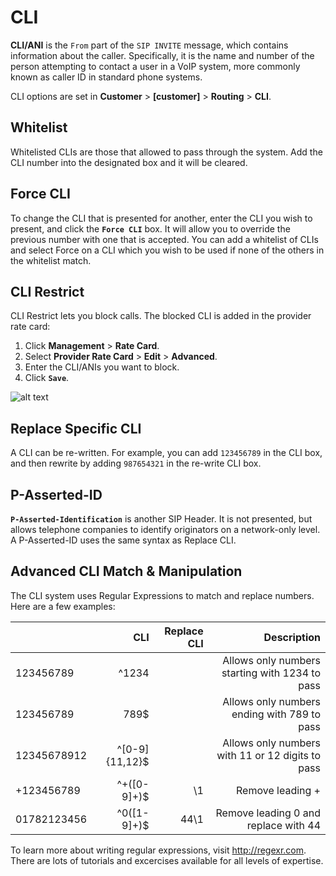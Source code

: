 # CLI
**CLI/ANI** is the `From` part of the `SIP INVITE` message, which contains information about the caller. Specifically, it is the name and number of the person attempting to contact a user in a VoIP system, more commonly known as caller ID in standard phone systems.

CLI options are set in **Customer** > **[customer]** > **Routing** > **CLI**.

## Whitelist
Whitelisted CLIs are those that allowed to pass through the system. Add the CLI number into the designated box and it will be cleared.

## Force CLI
To change the CLI that is presented for another, enter the CLI you wish to present, and click the **`Force CLI`** box.  It will allow you to override the previous number with one that is accepted. You can add a whitelist of CLIs and select Force on a CLI which you wish to be used if none of the others in the whitelist match.

## CLI Restrict

CLI Restrict lets you block calls. The blocked CLI is added in the provider rate card:

1. Click **Management** > **Rate Card**. 
2. Select **Provider Rate Card** > **Edit** > **Advanced**.
3. Enter the CLI/ANIs you want to block.
4. Click **`Save`**.

![alt text][recording-7]

## Replace Specific CLI
A CLI can be re-written. For example, you can add `123456789` in the CLI box, and then rewrite by adding `987654321` in the re-write CLI box.

## P-Asserted-ID
**`P-Asserted-Identification`** is another SIP Header. It is not presented, but allows telephone companies to identify originators on a network-only level. A P-Asserted-ID uses the same syntax as Replace CLI.

## Advanced CLI Match & Manipulation
The CLI system uses Regular Expressions to match and replace numbers. Here are a few examples:

|             |            CLI | Replace CLI |                                      Description |
|-------------|---------------:|------------:|-------------------------------------------------:|
| 123456789   |          ^1234 |             |   Allows only numbers starting with 1234 to pass |
| 123456789   |           789$ |             |      Allows only numbers ending with 789 to pass |
| 12345678912 | ^[0-9]{11,12}$ |             | Allows only numbers with 11 or 12 digits to pass |
| +123456789  |   ^\+([0-9]+)$ |          \1 |                                 Remove leading + |
| 01782123456 |    ^0([1-9]+)$ |        44\1 |             Remove leading 0 and replace with 44 |

To learn more about writing regular expressions, visit http://regexr.com.  There are lots of tutorials and excercises available for all levels of expertise.


[recording-7]: /customer/img/63.png "recording-7"
[recording-8]: /customer/img/recording-8.png "recording-8"